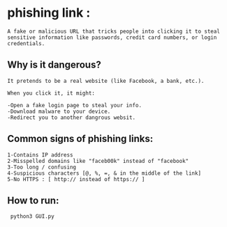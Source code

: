 # phishing link :
    
    A fake or malicious URL that tricks people into clicking it to steal 
    sensitive information like passwords, credit card numbers, or login credentials.

## Why is it dangerous?

    It pretends to be a real website (like Facebook, a bank, etc.).

    When you click it, it might:

    -Open a fake login page to steal your info.
    -Download malware to your device.
    -Redirect you to another dangrous websit.
   


## Common signs of phishing links:

    1-Contains IP address
    2-Misspelled domains like "faceb00k" instead of "facebook"
    3-Too long / confusing
    4-Suspicious characters [@, %, =, & in the middle of the link]
    5-No HTTPS : [ http:// instead of https:// ]

## How to run:

     python3 GUI.py
